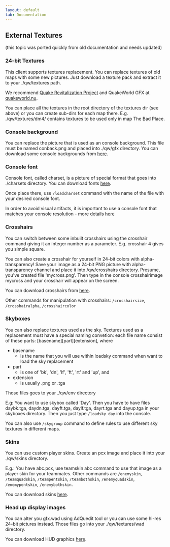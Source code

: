 ```yaml
---
layout: default
tab: Documentation
---
```


## External Textures

(this topic was ported quickly from old documentation and needs updated)

### 24-bit Textures

This client supports textures replacement. You can replace textures of old maps with some new pictures. Just download a texture pack and extract it to your ./qw/textures path.

We recommend [Quake Revitalization Project][qrp] and QuakeWorld GFX at [quakeworld.nu][gfxqwnu].

You can place all the textures in the root directory of the textures dir (see above) or you can create sub-dirs for each map there. E.g. ./qw/textures/dm4/ contains textures to be used only in map The Bad Place.

### Console background

You can replace the picture that is used as an console background. This file must be named conback.png and placed into ./qw/gfx directory. You can download some console backgrounds from [here][conback].

### Console font

Console font, called charset, is a picture of special format that goes into ./charsets directory. You can download fonts [here][charsets].

Once place there, use `/loadcharset` command with the name of the file with your desired console font.

In order to avoid visual artifacts, it is important to use a console font that matches your console resolution - more details [here][console-font-formats]

### Crosshairs

You can switch between some inbuilt crosshairs using the crosshair command giving it an integer number as a parameter. E.g. crosshair 4 gives you simple square.

You can also create a crosshair for yourself in 24-bit colors with alpha-transparency! Save your image as a 24-bit PNG picture with alpha-transparency channel and place it into <quakedir>/qw/crosshairs directory.
Presume, you've created file 'mycross.png'. Then type in the console crosshairimage mycross and your crosshair will appear on the screen.

You can download crosshairs from [here][crosshairs].

Other commands for manipulation with crosshairs: `/crosshairsize`, `/crosshairalpha`, `/crosshaircolor`

### Skyboxes

You can also replace textures used as the sky. Textures used as a replacement must have a special naming convetion: each file name consist of these parts: [basename][part][extension], where

- basename
  - is the name that you will use within loadsky command when want to load the sky replacement
- part
  - is one of 'bk', 'dn', 'lf', 'ft', 'rt' and 'up', and
- extension
  - is usually .png or .tga

Those files goes to your ./qw/env directory

E.g: You want to use skybox called 'Day'. Then you have to have files daybk.tga, daydn.tga, dayft.tga, daylf.tga, dayrt.tga and dayup.tga in your skyboxes directory. Then you just type `/loadsky day` into the console.

You can also use `/skygroup` command to define rules to use different sky textures in different maps.

### Skins

You can use custom player skins. Create an pcx image and place it into your ./qw/skins directory.

E.g.: You have abc.pcx, use teamskin abc command to use that image as a player skin for your teammates. Other commands are `/enemyskin`, `/teamquadskin`, `/teampentskin`, `/teambothskin`, `/enemyquadskin`, `/enemypentskin`, `/enemybothskin`.

You can download skins [here][skins].

### Head up display images

You can alter you gfx.wad using AdQuedit tool or you can use some hi-res 24-bit pictures instead. Those files go into your ./qw/textures/wad directory.

You can download HUD graphics [here][hud].

[gfxqwnu]: http://gfx.quakeworld.nu/
[conback]: http://gfx.quakeworld.nu/browse/conbacks/
[charsets]: http://gfx.quakeworld.nu/browse/charsets/
[crosshairs]: http://gfx.quakeworld.nu/browse/crosshairs/
[skins]: http://gfx.quakeworld.nu/browse/skins/
[hud]: http://gfx.quakeworld.nu/browse/hud/
[qrp]: http://qrp.quakeone.com/
[console-font-formats]: fonts.md
